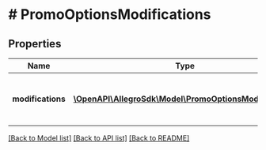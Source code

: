 # # PromoOptionsModifications

## Properties

Name | Type | Description | Notes
------------ | ------------- | ------------- | -------------
**modifications** | [**\OpenAPI\AllegroSdk\Model\PromoOptionsModification[]**](PromoOptionsModification.md) | Promo package modifications to be applied. | [optional]

[[Back to Model list]](../../README.md#models) [[Back to API list]](../../README.md#endpoints) [[Back to README]](../../README.md)
